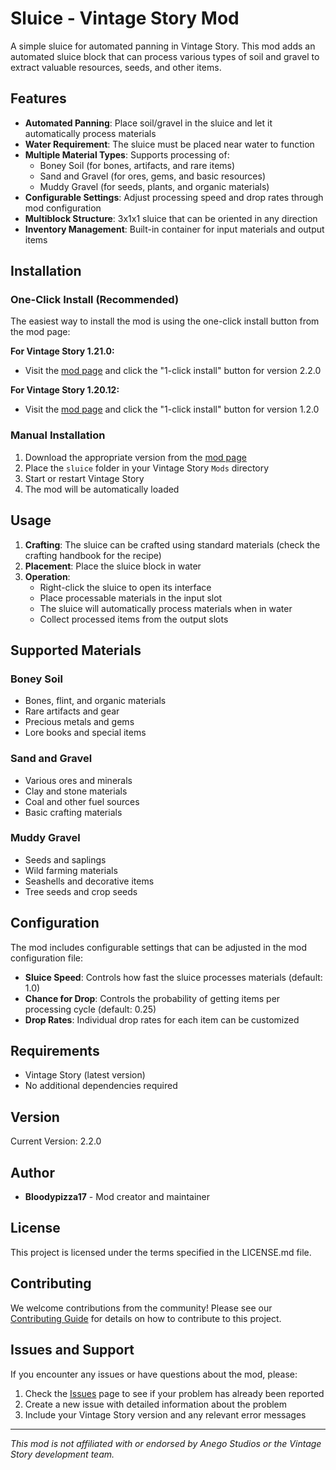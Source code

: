 # Sluice - Vintage Story Mod

A simple sluice for automated panning in Vintage Story. This mod adds an automated sluice block that can process various types of soil and gravel to extract valuable resources, seeds, and other items.

## Features

- **Automated Panning**: Place soil/gravel in the sluice and let it automatically process materials
- **Water Requirement**: The sluice must be placed near water to function
- **Multiple Material Types**: Supports processing of:
  - Boney Soil (for bones, artifacts, and rare items)
  - Sand and Gravel (for ores, gems, and basic resources)
  - Muddy Gravel (for seeds, plants, and organic materials)
- **Configurable Settings**: Adjust processing speed and drop rates through mod configuration
- **Multiblock Structure**: 3x1x1 sluice that can be oriented in any direction
- **Inventory Management**: Built-in container for input materials and output items

## Installation

### One-Click Install (Recommended)

The easiest way to install the mod is using the one-click install button from the mod page:

**For Vintage Story 1.21.0:**
- Visit the [mod page](https://mods.vintagestory.at/sluice#tab-files) and click the "1-click install" button for version 2.2.0

**For Vintage Story 1.20.12:**
- Visit the [mod page](https://mods.vintagestory.at/sluice#tab-files) and click the "1-click install" button for version 1.2.0

### Manual Installation

1. Download the appropriate version from the [mod page](https://mods.vintagestory.at/sluice#tab-files)
2. Place the `sluice` folder in your Vintage Story `Mods` directory
3. Start or restart Vintage Story
4. The mod will be automatically loaded

## Usage

1. **Crafting**: The sluice can be crafted using standard materials (check the crafting handbook for the recipe)
2. **Placement**: Place the sluice block in water
3. **Operation**: 
   - Right-click the sluice to open its interface
   - Place processable materials in the input slot
   - The sluice will automatically process materials when in water
   - Collect processed items from the output slots

## Supported Materials

### Boney Soil
- Bones, flint, and organic materials
- Rare artifacts and gear
- Precious metals and gems
- Lore books and special items

### Sand and Gravel
- Various ores and minerals
- Clay and stone materials
- Coal and other fuel sources
- Basic crafting materials

### Muddy Gravel
- Seeds and saplings
- Wild farming materials
- Seashells and decorative items
- Tree seeds and crop seeds

## Configuration

The mod includes configurable settings that can be adjusted in the mod configuration file:

- **Sluice Speed**: Controls how fast the sluice processes materials (default: 1.0)
- **Chance for Drop**: Controls the probability of getting items per processing cycle (default: 0.25)
- **Drop Rates**: Individual drop rates for each item can be customized

## Requirements

- Vintage Story (latest version)
- No additional dependencies required

## Version

Current Version: 2.2.0

## Author

- **Bloodypizza17** - Mod creator and maintainer

## License

This project is licensed under the terms specified in the LICENSE.md file.

## Contributing

We welcome contributions from the community! Please see our [Contributing Guide](CONTRIBUTING.md) for details on how to contribute to this project.

## Issues and Support

If you encounter any issues or have questions about the mod, please:

1. Check the [Issues](https://github.com/yourusername/sluice/issues) page to see if your problem has already been reported
2. Create a new issue with detailed information about the problem
3. Include your Vintage Story version and any relevant error messages
---

*This mod is not affiliated with or endorsed by Anego Studios or the Vintage Story development team.*
